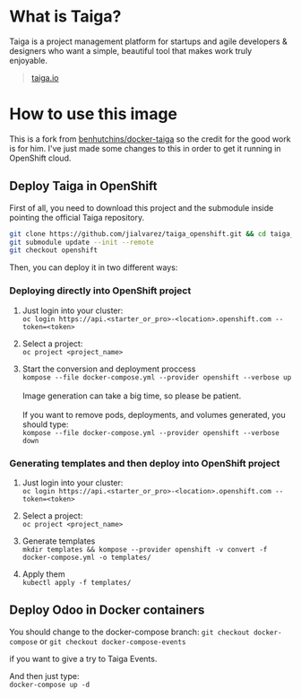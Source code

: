 # What is Taiga?

Taiga is a project management platform for startups and agile developers & designers who want a simple, beautiful tool that makes work truly enjoyable.

> [taiga.io](https://taiga.io)

# How to use this image

This is a fork from [benhutchins/docker-taiga](https://github.com/benhutchins/docker-taiga) so the credit for the good work is for him. I've just made some changes to this in order to get it running in OpenShift cloud.

## Deploy Taiga in OpenShift
First of all, you need to download this project and the submodule inside pointing the official Taiga repository.<br/>
```bash
git clone https://github.com/jialvarez/taiga_openshift.git && cd taiga_openshift/
git submodule update --init --remote
git checkout openshift
```
Then, you can deploy it in two different ways:

### Deploying directly into OpenShift project

1. Just login into your cluster:<br/>
```oc login https://api.<starter_or_pro>-<location>.openshift.com --token=<token>```

2. Select a project:<br/>
```oc project <project_name>```

3. Start the conversion and deployment proccess <br/>
```kompose --file docker-compose.yml --provider openshift --verbose up```<br/><br/>
Image generation can take a big time, so please be patient.
<br/><br/>
If you want to remove pods, deployments, and volumes generated, you should type:<br/>
```kompose --file docker-compose.yml --provider openshift --verbose down```

### Generating templates and then deploy into OpenShift project

1. Just login into your cluster:<br/>
```oc login https://api.<starter_or_pro>-<location>.openshift.com --token=<token>```

2. Select a project:<br/>
```oc project <project_name>```

3. Generate templates<br/>
```mkdir templates && kompose --provider openshift -v convert -f docker-compose.yml -o templates/```

4. Apply them<br/>
```kubectl apply -f templates/```

## Deploy Odoo in Docker containers
You should change to the docker-compose branch:
```git checkout docker-compose```
or
```git checkout docker-compose-events```

if you want to give a try to Taiga Events.

And then just type:<br/>
```docker-compose up -d```
